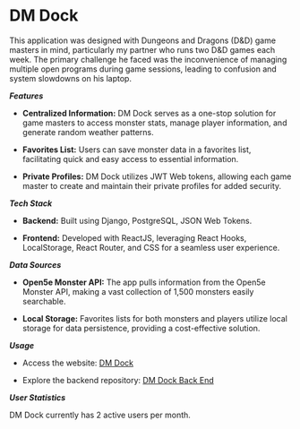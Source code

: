 # DM Dock

This application was designed with Dungeons and Dragons (D&D) game masters in mind, particularly my partner who runs two D&D games each week. The primary challenge he faced was the inconvenience of managing multiple open programs during game sessions, leading to confusion and system slowdowns on his laptop.

***Features***

- **Centralized Information:** DM Dock serves as a one-stop solution for game masters to access monster stats, manage player information, and generate random weather patterns.

- **Favorites List:** Users can save monster data in a favorites list, facilitating quick and easy access to essential information.

- **Private Profiles:** DM Dock utilizes JWT Web tokens, allowing each game master to create and maintain their private profiles for added security.

***Tech Stack***

- **Backend:** Built using Django, PostgreSQL, JSON Web Tokens.
  
- **Frontend:** Developed with ReactJS, leveraging React Hooks, LocalStorage, React Router, and CSS for a seamless user experience.

***Data Sources***

- **Open5e Monster API:** The app pulls information from the Open5e Monster API, making a vast collection of 1,500 monsters easily searchable.

- **Local Storage:** Favorites lists for both monsters and players utilize local storage for data persistence, providing a cost-effective solution.

***Usage***

- Access the website: [DM Dock](https://dmdock.netlify.app/)

- Explore the backend repository: [DM Dock Back End](https://github.com/bethjm/dmdock-front-end)

***User Statistics***

DM Dock currently has 2 active users per month.
